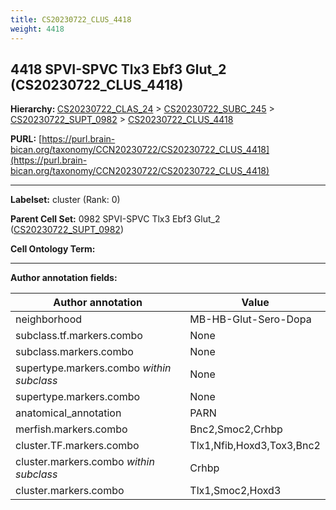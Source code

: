 ```yaml
---
title: CS20230722_CLUS_4418
weight: 4418
---
```

## 4418 SPVI-SPVC Tlx3 Ebf3 Glut_2 (CS20230722_CLUS_4418)
<b>Hierarchy: </b>
[CS20230722_CLAS_24](../CS20230722_CLAS_24) >
[CS20230722_SUBC_245](../CS20230722_SUBC_245) >
[CS20230722_SUPT_0982](../CS20230722_SUPT_0982) >
[CS20230722_CLUS_4418](../CS20230722_CLUS_4418)

**PURL:** [https://purl.brain-bican.org/taxonomy/CCN20230722/CS20230722_CLUS_4418](https://purl.brain-bican.org/taxonomy/CCN20230722/CS20230722_CLUS_4418)

---


**Labelset:** cluster (Rank: 0)

**Parent Cell Set:** 0982 SPVI-SPVC Tlx3 Ebf3 Glut_2 ([CS20230722_SUPT_0982](../CS20230722_SUPT_0982))



**Cell Ontology Term:** 

[MARKER GENES.]: #


---

[TRANSFERRED ANNOTATIONS.]: #


[AUTHOR ANNOTATION FIELDS.]: #


**Author annotation fields:**

| Author annotation | Value |
|-------------------|-------|
|neighborhood|MB-HB-Glut-Sero-Dopa|
|subclass.tf.markers.combo|None|
|subclass.markers.combo|None|
|supertype.markers.combo _within subclass_|None|
|supertype.markers.combo|None|
|anatomical_annotation|PARN|
|merfish.markers.combo|Bnc2,Smoc2,Crhbp|
|cluster.TF.markers.combo|Tlx1,Nfib,Hoxd3,Tox3,Bnc2|
|cluster.markers.combo _within subclass_|Crhbp|
|cluster.markers.combo|Tlx1,Smoc2,Hoxd3|
